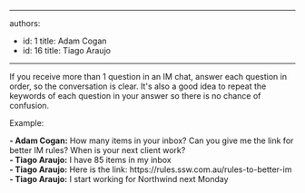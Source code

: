 

---
authors:
  - id: 1
    title: Adam Cogan
  - id: 16
    title: Tiago Araujo
---




<span class='intro'> <p class="ssw15-rteElement-P">If you receive more than 1&#160;question in an IM chat, answer each question&#160;in order, so the conversation is clear. It's also a good idea to repeat the keywords of each question in your answer so there is no chance of confusion.<br></p> </span>

<p>Example&#58;<br></p><p class="ssw15-rteElement-GreyBox"><b>- Adam Cogan&#58;</b> How many items in your inbox? Can you give me the link for better IM rules? When is your next client work?​<br><b>- Tiago Araujo&#58;</b> I have 85 items in my inbox<br><b>- Tiago Araujo&#58;</b> Here is the link&#58;&#160;https&#58;//rules.ssw.com.au/rules-to-better-im​<br><b>- Tiago Araujo&#58;</b> I start working for Northwind next Monday<br></p>


